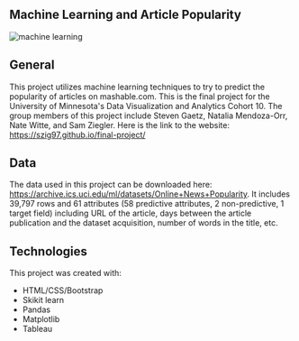 ## Machine Learning and Article Popularity

<img src="https://github.com/sgaetz1/expert-couscous/graphics/machine_learning.jpg" alt="machine learning">

## General
This project utilizes machine learning techniques to try to predict the popularity of articles on mashable.com. This is the final project for the University of Minnesota's Data Visualization and Analytics Cohort 10. The group members of this project include Steven Gaetz, Natalia Mendoza-Orr, Nate Witte, and Sam Ziegler.
Here is the link to the website: https://szig97.github.io/final-project/

## Data
The data used in this project can be downloaded here: https://archive.ics.uci.edu/ml/datasets/Online+News+Popularity. 
It includes 39,797 rows and  61 attributes (58 predictive attributes, 2 non-predictive, 1 target field) including URL of the article, days between the article publication and the dataset acquisition, number of words in the title, etc.

## Technologies
This project was created with:
* HTML/CSS/Bootstrap
* Skikit learn
* Pandas
* Matplotlib
* Tableau

